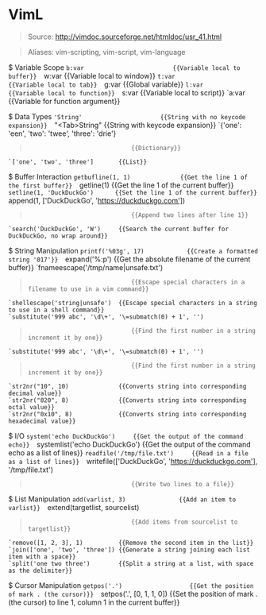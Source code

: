 # VimL

> Source: http://vimdoc.sourceforge.net/htmldoc/usr_41.html

> Aliases: vim-scripting, vim-script, vim-language

$ Variable Scope
    `b:var                         {{Variable local to buffer}} 
    `w:var                         {{Variable local to window}} 
    `t:var                         {{Variable local to tab}} 
    `g:var                         {{Global variable}} 
    `l:var                         {{Variable local to function}} 
    `s:var                         {{Variable local to script}} 
    `a:var                         {{Variable for function argument}} 

$ Data Types
    `'String'                      {{String with no keycode expansion}} 
    `"\<Tab>String"                {{String with keycode expansion}} 
    `{'one': 'een', 'two': 'twee', 'three': 'drie'}
>                                  {{Dictionary}} 
    `['one', 'two', 'three']       {{List}} 

$ Buffer Interaction
    `getbufline(1, 1)              {{Get the line 1 of the first buffer}} 
    `getline(1)                    {{Get the line 1 of the current buffer}} 
    `setline(1, 'DuckDuckGo')      {{Set the line 1 of the current buffer}} 
    `append(1, ['DuckDuckGo', 'https://duckduckgo.com'])
>                                  {{Append two lines after line 1}} 
    `search('DuckDuckGo', 'W')     {{Search the current buffer for DuckDuckGo, no wrap around}} 

$ String Manipulation
    `printf('%03g', 17)            {{Create a formatted string '017'}} 
    `expand('%:p')                 {{Get the absolute filename of the current buffer}} 
    `fnameescape('/tmp/name|unsafe.txt')
>                                  {{Escape special characters in a filename to use in a vim command}} 
    `shellescape('string|unsafe')  {{Escape special characters in a string to use in a shell command}} 
    `substitute('999 abc', '\d\+', '\=submatch(0) + 1', '')
>                                  {{Find the first number in a string increment it by one}} 
    `substitute('999 abc', '\d\+', '\=submatch(0) + 1', '')
>                                  {{Find the first number in a string increment it by one}} 
    `str2nr("10", 10)              {{Converts string into corresponding decimal value}} 
    `str2nr("020", 8)              {{Converts string into corresponding octal value}} 
    `str2nr("0x10", 8)             {{Converts string into corresponding hexadecimal value}} 

$ I/O
    `system('echo DuckDuckGo')     {{Get the output of the command echo}} 
    `systemlist('echo DuckDuckGo') {{Get the output of the command echo as a list of lines}} 
    `readfile('/tmp/file.txt')     {{Read in a file as a list of lines}} 
    `writefile(['DuckDuckGo', 'https://duckduckgo.com'], '/tmp/file.txt')
>                                  {{Write two lines to a file}} 

$ List Manipulation
    `add(varlist, 3)               {{Add an item to varlist}} 
    `extend(targetlist, sourcelist)
>                                  {{Add items from sourcelist to targetlist}} 
    `remove([1, 2, 3], 1)          {{Remove the second item in the list}} 
    `join(['one', 'two', 'three']) {{Generate a string joining each list item with a space}} 
    `split('one two three')        {{Split a string at a list, with space as the delimiter}} 

$ Cursor Manipulation
    `getpos('.')                   {{Get the position of mark . (the cursor)}} 
    `setpos('.', [0, 1, 1, 0])     {{Set the position of mark . (the cursor) to line 1, column 1 in the current buffer}} 

